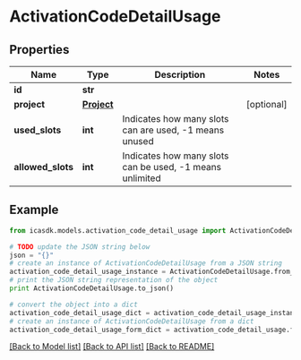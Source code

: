 # ActivationCodeDetailUsage


## Properties
Name | Type | Description | Notes
------------ | ------------- | ------------- | -------------
**id** | **str** |  | 
**project** | [**Project**](Project.md) |  | [optional] 
**used_slots** | **int** | Indicates how many slots can are used, -1 means unused | 
**allowed_slots** | **int** | Indicates how many slots can be used, -1 means unlimited | 

## Example

```python
from icasdk.models.activation_code_detail_usage import ActivationCodeDetailUsage

# TODO update the JSON string below
json = "{}"
# create an instance of ActivationCodeDetailUsage from a JSON string
activation_code_detail_usage_instance = ActivationCodeDetailUsage.from_json(json)
# print the JSON string representation of the object
print ActivationCodeDetailUsage.to_json()

# convert the object into a dict
activation_code_detail_usage_dict = activation_code_detail_usage_instance.to_dict()
# create an instance of ActivationCodeDetailUsage from a dict
activation_code_detail_usage_form_dict = activation_code_detail_usage.from_dict(activation_code_detail_usage_dict)
```
[[Back to Model list]](../README.md#documentation-for-models) [[Back to API list]](../README.md#documentation-for-api-endpoints) [[Back to README]](../README.md)


